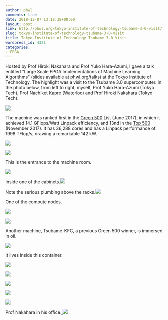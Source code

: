 ```yaml
---
author: phwl
comments: true
date: 2018-12-07 13:18:38+00:00
layout: post
link: http://phwl.org/tokyo-institute-of-technology-tsubame-3-0-visit/
slug: tokyo-institute-of-technology-tsubame-3-0-visit
title: Tokyo Institute of Technology Tsubame 3.0 Visit
wordpress_id: 4321
categories:
- FPGA
---
```


Hosted by Prof Hiroki Nakahara and Prof Yuko Hara-Azumi, I gave a talk entitled "Large Scale FPGA Implementations of Machine Learning Algorithms" (slides available at [phwl.org/talks](http://phwl.org/talks)) at the Tokyo Institute of Technology. The highlight was a visit to the Tsubame 3.0 supercomputer. In the photo below, from left to right, myself, Prof Yuko Hara-Azumi (Tokyo Tech), Prof Nachiket Kapre (Waterloo) and Prof Hiroki Nakahara (Tokyo Tech).

[![](http://phwl.org/wp-content/uploads/2018/12/IMG_9636.jpg)](http://phwl.org/wp-content/uploads/2018/12/IMG_9636.jpg)

<!-- more -->

The machine was ranked first in the [Green 500](https://www.top500.org/green500/) List (June 2017), in which it achieved 14.1 GFlops/Watt Linpack efficiency, and 13nd in the [Top 500](https://www.top500.org) (November 2017). It has 36,288 cores and has a Linpack performance of 1998 TFlop/s, drawing a remarkable 142 kW.

[![](http://phwl.org/wp-content/uploads/2018/12/IMG_9653.jpg)](http://phwl.org/wp-content/uploads/2018/12/IMG_9653.jpg)

[![](http://phwl.org/wp-content/uploads/2018/12/IMG_9616.jpg)](http://phwl.org/wp-content/uploads/2018/12/IMG_9616.jpg)

This is the entrance to the machine room.

[![](http://phwl.org/wp-content/uploads/2018/12/IMG_9624.jpg)](http://phwl.org/wp-content/uploads/2018/12/IMG_9624.jpg)

Inside one of the cabinets.[![](http://phwl.org/wp-content/uploads/2018/12/IMG_9626.jpg)](http://phwl.org/wp-content/uploads/2018/12/IMG_9626.jpg)

Note the serious plumbing above the racks.[![](http://phwl.org/wp-content/uploads/2018/12/IMG_9633.jpg)](http://phwl.org/wp-content/uploads/2018/12/IMG_9633.jpg)

One of the compute nodes.

[![](http://phwl.org/wp-content/uploads/2018/12/IMG_9639.jpg)](http://phwl.org/wp-content/uploads/2018/12/IMG_9639.jpg)

[![](http://phwl.org/wp-content/uploads/2018/12/IMG_9635.jpg)](http://phwl.org/wp-content/uploads/2018/12/IMG_9635.jpg)

Another machine, Tsubame-KFC, a previous Green 500 winner, is immersed in oil.

[![](http://phwl.org/wp-content/uploads/2018/12/IMG_9656.jpg)](http://phwl.org/wp-content/uploads/2018/12/IMG_9656.jpg)

It lives inside this container.

[![](http://phwl.org/wp-content/uploads/2018/12/IMG_9658.jpg)](http://phwl.org/wp-content/uploads/2018/12/IMG_9658.jpg)

[![](http://phwl.org/wp-content/uploads/2018/12/IMG_9657.jpg)](http://phwl.org/wp-content/uploads/2018/12/IMG_9657.jpg)

[![](http://phwl.org/wp-content/uploads/2018/12/IMG_9668.jpg)](http://phwl.org/wp-content/uploads/2018/12/IMG_9668.jpg)

[![](http://phwl.org/wp-content/uploads/2018/12/IMG_9665.jpg)](http://phwl.org/wp-content/uploads/2018/12/IMG_9665.jpg)

[![](http://phwl.org/wp-content/uploads/2018/12/IMG_9667.jpg)](http://phwl.org/wp-content/uploads/2018/12/IMG_9667.jpg)

Prof Nakahara in his office.[
![](http://phwl.org/wp-content/uploads/2018/12/IMG_9670.jpg)](http://phwl.org/wp-content/uploads/2018/12/IMG_9670.jpg)
